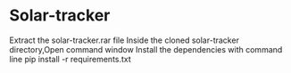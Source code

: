 # Solar-tracker
Extract the solar-tracker.rar file
Inside the cloned solar-tracker directory,Open command window
Install the dependencies with command line
        pip install -r requirements.txt
